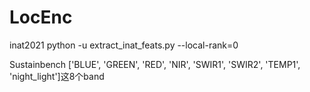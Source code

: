 # LocEnc

inat2021
python -u extract_inat_feats.py --local-rank=0

Sustainbench
['BLUE', 'GREEN', 'RED', 'NIR', 'SWIR1', 'SWIR2', 'TEMP1', 'night_light']这8个band
